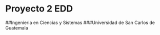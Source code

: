 <h1>Proyecto 2 EDD</h1>
##Ingenieria en Ciencias y Sistemas
###Universidad de San Carlos de Guatemala
